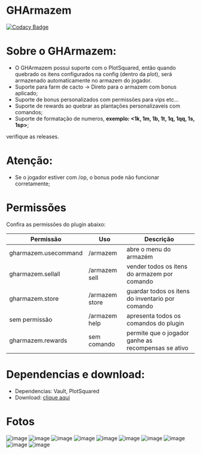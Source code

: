 # GHArmazem
[![Codacy Badge](https://app.codacy.com/project/badge/Grade/1e3f3bba341b495c9ce58eae7b0b6261)](https://app.codacy.com/gh/mutamex-gh/GHArmazem/dashboard?utm_source=gh&utm_medium=referral&utm_content=&utm_campaign=Badge_grade)
# Sobre o GHArmazem:
- O GHArmazem possui suporte com o PlotSquared, então quando quebrado os itens configurados na config (dentro da plot), será armazenado automaticamente no armazem do jogador.
- Suporte para farm de cacto -> Direto para o armazem com bonus aplicado;
- Suporte de bonus personalizados com permissões para vips etc...
- Suporte de rewards ao quebrar as plantações personalizaveis com comandos;
- Suporte de formatação de numeros, **exemplo: <1k, 1m, 1b, 1t, 1q, 1qq, 1s, 1sp>**;

verifique as releases.

# Atenção: 
- Se o jogador estiver com /op, o bonus pode não funcionar corretamente;

# Permissões
Confira as permissões do plugin abaixo:

| Permissão            | Uso            | Descrição                                           |
|----------------------|----------------|-----------------------------------------------------|
| gharmazem.usecommand | /armazem       | abre o menu do armazém                              |  
| gharmazem.sellall    | /armazem sell  | vender todos os itens do armazem por comando        |
| gharmazem.store      | /armazem store | guardar todos os itens do inventario por comando    |
| sem permissão        | /armazem help  | apresenta todos os comandos do plugin               |
| gharmazem.rewards    | sem comando    | permite que o jogador ganhe as recompensas se ativo |

# Dependencias e download:
- Dependencias: Vault, PlotSquared
- Download: [clique aqui](https://github.com/mutamex-gh/GHArmazem/releases/download/GHArmazem/GHArmazem.jar)

# Fotos

![image](https://github.com/user-attachments/assets/56d3ef40-448e-4e1b-ac6f-3028a2750851)
![image](https://github.com/user-attachments/assets/85b06e7b-6311-421d-9b2f-b459cf3df8ed)
![image](https://github.com/user-attachments/assets/a665d214-50d9-4561-a28b-6be9e1463e50)
![image](https://github.com/user-attachments/assets/3d588298-3091-4185-9510-fad2a8a9b85b)
![image](https://github.com/user-attachments/assets/15e4c72b-6411-48b4-8a3d-a4b63979f9c2)
![image](https://github.com/user-attachments/assets/29ad2992-e284-4361-85e6-54499b42d105)
![image](https://github.com/user-attachments/assets/ead62e6d-bbc3-4c56-b557-84d64b49454d)
![image](https://github.com/user-attachments/assets/b2276061-0510-4159-8c7b-4b15cd293463)
![image](https://github.com/user-attachments/assets/206a65d7-4984-4b8e-a520-d4ba42fafd37)
![image](https://github.com/user-attachments/assets/46346122-412d-4c6d-90be-9939248b8d30)




